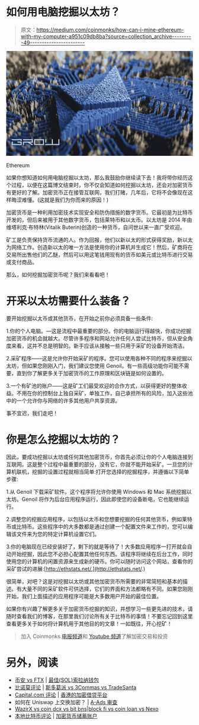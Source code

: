 # 如何用电脑挖掘以太坊？

> 原文：<https://medium.com/coinmonks/how-can-i-mine-ethereum-with-my-computer-a951c09db8ba?source=collection_archive---------49----------------------->

![](img/049e8a77a65113232f2763f7fed962af.png)

Ethereum

如果你想知道如何用电脑挖掘以太坊，那么我鼓励你继续读下去！我将带你经历这个过程，以便在这篇博文结束时，你不仅会知道如何挖掘以太坊，还会对加密货币有更好的了解。加密货币正在接管互联网，我们打赌，几年后，它将不会像现在这样晦涩难懂。(这就是我们为你而来的原因！)

加密货币是一种利用加密技术实现安全和防伪措施的数字货币。它最初是为比特币开发的，但后来被用于其他数字货币，包括莱特币和以太币。以太坊是 2014 年由维塔利克·布特林(Vitalik Buterin)创造的一种货币，自问世以来一直广受欢迎。

矿工是负责保持货币流通的人。作为回报，他们以新以太的形式获得奖励，新以太为网络工作。创造新以太的唯一方法是使用你的计算机并生成它！然后，矿商将在交易所出售他们的乙醚，然后可以用这笔钱用现有的货币如美元或比特币进行交易或支付商品。

那么，如何挖掘加密货币呢？我们来看看吧！

# 开采以太坊需要什么装备？

要开始挖掘以太币或其他货币，在开始之前你必须具备一些条件:

1.你的个人电脑。—这是流程中最重要的部分。你的电脑运行得越快，你成功挖掘加密货币的机会就越大。尽管许多程序和网站允许任何人尝试比特币，但从安全角度来看，这并不总是明智的。新手应该从接触一些只用于采矿的设备开始清洁。

2.采矿程序——这是允许你开始采矿的程序。您可以使用各种不同的程序来挖掘以太坊，但如果您刚刚入门，我们建议您使用 Genoil。有一些高级功能你可能不需要，直到你了解更多关于加密货币的工作原理和区块链是如何设置的。

3.一个有矿池的账户——这是矿工们最受欢迎的合作方式，以获得更好的整体收益。不用在你的控制台上独自采矿，单独工作，自己承担所有的风险，加入这些池中的一个允许你与网络的许多其他用户共享资源。

事不宜迟，我们走吧！

# 你是怎么挖掘以太坊的？

因此，要成功挖掘以太坊或任何其他加密货币，你首先必须让你的个人电脑连接到互联网。这是整个过程中最重要的部分，没有它，你就不能开始采矿。一旦您的计算机联机，挖掘的设置过程就相当简单:打开您选择的挖掘程序，并遵循以下简单步骤:

1.从 Genoil 下载采矿软件。这个程序将允许你使用 Windows 和 Mac 系统挖掘以太坊。Genoil 将作为后台应用程序运行，因此即使您的设备断电，它也能继续运行。

2.调整您的挖掘应用程序，以包括以太币和您想要挖掘的任何其他货币，例如莱特币或比特币。这些程序中的大多数都是通过创建一个配置文件来工作的，您可以编辑该文件来为您的特定计算机设置它们。

3.你的电脑现在已经安装好了，剩下的就是等待了！大多数应用程序一打开就会自动开始挖掘，因此您不必担心配置其他任何东西。该程序将继续在后台工作，同时使用您的计算机的闲置资源来生成新的硬币。你可以随时访问这个网站，查看你的采矿尝试的进展:[http://ethstats.net/.](http://ethstats.net/.)

很简单，对吧？这是对挖掘以太坊或其他加密货币所需要的非常简短和基本的描述。有大量不同的采矿软件可供选择，它们的界面和方法都略有不同。如果您刚刚开始，我们上面描述的应用程序可能是大多数用户开始的最佳位置。

如果你有兴趣了解更多关于加密货币挖掘的知识，并想学习一些更先进的技术，请随时查看我们的博客，在那里我们讨论所有关于比特币的事情！不要忘记回到这里查看更多关于如何将计算机用于其他目的的文章！一如既往，开心挖矿！

> 加入 Coinmonks [电报频道](https://t.me/coincodecap)和 [Youtube 频道](https://www.youtube.com/c/coinmonks/videos)了解加密交易和投资

# 另外，阅读

*   [币安 vs FTX](https://coincodecap.com/binance-vs-ftx) | [最佳(SOL)索拉纳钱包](https://coincodecap.com/solana-wallets)
*   [比诺莫评论](https://coincodecap.com/binomo-review) | [斯多葛派 vs 3Commas vs TradeSanta](https://coincodecap.com/stoic-vs-3commas-vs-tradesanta)
*   [Capital.com 评论](https://coincodecap.com/capital-com-review) | [香港的加密借贷平台](https://coincodecap.com/crypto-lending-hong-kong)
*   如何在 Uniswap 上交换加密？ | [A-Ads 审查](https://coincodecap.com/a-ads-review)
*   [WazirX vs coin dcx vs bit bns](/coinmonks/wazirx-vs-coindcx-vs-bitbns-149f4f19a2f1)|[block fi vs coin loan vs Nexo](/coinmonks/blockfi-vs-coinloan-vs-nexo-cb624635230d)
*   [本地比特币评论](/coinmonks/localbitcoins-review-6cc001c6ed56) | [加密货币储蓄账户](https://coincodecap.com/cryptocurrency-savings-accounts)